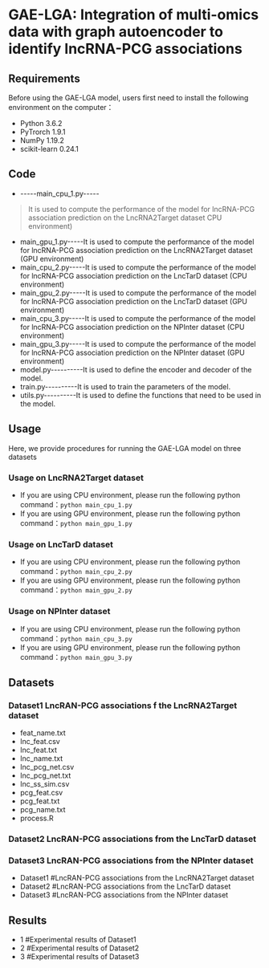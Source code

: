 # GAE-LGA: Integration of multi-omics data with graph autoencoder to identify lncRNA-PCG associations

## Requirements
Before using the GAE-LGA model, users first need to install the following environment on the computer：
  * Python 3.6.2
  * PyTrorch 1.9.1
  * NumPy 1.19.2
  * scikit-learn 0.24.1

## Code
  * -----main_cpu_1.py-----
  >It is used to compute the performance of the model for lncRNA-PCG association prediction on the LncRNA2Target dataset CPU environment)
  * main_gpu_1.py-----It is used to compute the performance of the model for lncRNA-PCG association prediction on the LncRNA2Target dataset (GPU environment)
  * main_cpu_2.py-----It is used to compute the performance of the model for lncRNA-PCG association prediction on the LncTarD dataset (CPU environment)
  * main_gpu_2.py-----It is used to compute the performance of the model for lncRNA-PCG association prediction on the LncTarD dataset (GPU environment)
  * main_cpu_3.py-----It is used to compute the performance of the model for lncRNA-PCG association prediction on the NPInter dataset (CPU environment)
  * main_gpu_3.py-----It is used to compute the performance of the model for lncRNA-PCG association prediction on the NPInter dataset (GPU environment)
  * model.py----------It is used to define the encoder and decoder of the model.
  * train.py----------It is used to train the parameters of the model.
  * utils.py----------It is used to define the functions that need to be used in the model.

## Usage
Here, we provide procedures for running the GAE-LGA model on three datasets
### Usage on LncRNA2Target dataset
  * If you are using CPU environment, please run the following python command：```python main_cpu_1.py```
  * If you are using GPU environment, please run the following python command：```python main_gpu_1.py```
### Usage on LncTarD dataset
  * If you are using CPU environment, please run the following python command：```python main_cpu_2.py```
  * If you are using GPU environment, please run the following python command：```python main_gpu_2.py```
### Usage on NPInter dataset
  * If you are using CPU environment, please run the following python command：```python main_cpu_3.py```
  * If you are using GPU environment, please run the following python command：```python main_gpu_3.py```

## Datasets
### Dataset1 LncRAN-PCG associations f the LncRNA2Target dataset
  * feat_name.txt   
  * lnc_feat.csv
  * lnc_feat.txt
  * lnc_name.txt
  * lnc_pcg_net.csv
  * lnc_pcg_net.txt
  * lnc_ss_sim.csv
  * pcg_feat.csv
  * pcg_feat.txt
  * pcg_name.txt
  * process.R
### Dataset2 LncRAN-PCG associations from the LncTarD dataset
### Dataset3 LncRAN-PCG associations from the NPInter dataset
  * Dataset1   #LncRAN-PCG associations from the LncRNA2Target dataset
  * Dataset2   #LncRAN-PCG associations from the LncTarD dataset
  * Dataset3   #LncRAN-PCG associations from the NPInter dataset

## Results
 * 1    #Experimental results of Dataset1
 * 2    #Experimental results of Dataset2
 * 3    #Experimental results of Dataset3



